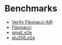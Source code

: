 # Benchmarks

- [Verify Fibonacci AIR](benchmarks/verify_fibair.md)
- [Fibonacci](benchmarks/fibonacci.md)
- [small_e2e](benchmarks/small_e2e.md)
- [alu256_e2e](benchmarks/alu256_e2e.md)
